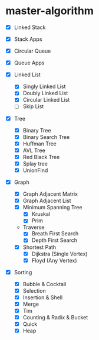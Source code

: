 # master-algorithm

- [X] Linked Stack
- [X] Stack Apps

- [X] Circular Queue
- [X] Queue Apps

- [X] Linked List
  - [X] Singly Linked List
  - [X] Doubly Linked List
  - [X] Circular Linked List
  - [ ] Skip List

- [X] Tree
  - [X] Binary Tree
  - [X] Binary Search Tree
  - [X] Huffman Tree
  - [X] AVL Tree
  - [X] Red Black Tree
  - [X] Splay tree
  - [X] UnionFind

- [X] Graph
  - [X] Graph Adjacent Matrix
  - [X] Graph Adjacent List
  - [X] Minimum Spanning Tree
    - [X] Kruskal
    - [X] Prim
  - Traverse
    - [X] Breath First Search
    - [X] Depth First Search
  - [X] Shortest Path
    - [X] Dijkstra (Single Vertex)
    - [X] Floyd (Any Vertex)

- [X] Sorting
  - [X] Bubble & Cocktail
  - [X] Selection
  - [X] Insertion & Shell
  - [X] Merge
  - [X] Tim
  - [X] Counting & Radix & Bucket
  - [X] Quick
  - [X] Heap
